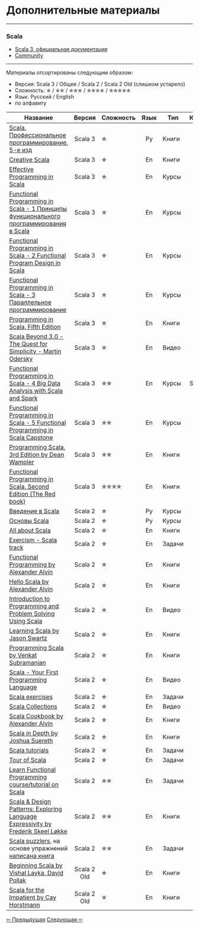 # Дополнительные материалы

--- 

### Scala
- [Scala 3, официальная документация](https://docs.scala-lang.org/scala3/book/introduction.html)
- [Community](https://scala-lang.org/community/)

---

Материалы отсортированы следующим образом:
- Версия: Scala 3 / Общее / Scala 2 / Scala 2 Old (слишком устарело)
- Сложность: &#10031; / &#10031;&#10031; / &#10031;&#10031;&#10031; / &#10031;&#10031;&#10031;&#10031; / &#10031;&#10031;&#10031;&#10031;&#10031;
- Язык: Русский / English
- по алфавиту


| Название                                                                                                                                                                                                                                            |   Версия    | Сложность                        | Язык | Тип    | Комментарий |
|-----------------------------------------------------------------------------------------------------------------------------------------------------------------------------------------------------------------------------------------------------|:-----------:|----------------------------------|:----:|--------|-------------|
| [Scala. Профессиональное программирование. 5-е изд](https://www.piter.com/product/scala-professionalnoe-programmirovanie-5-e-izd)                                                                                                                   |   Scala 3   | &#10031;                         |  Ру  | Книги  |             |
| [Creative Scala](https://www.creativescala.org/creative-scala.html#foreword)                                                                                                                                                                        |   Scala 3   | &#10031;                         |  En  | Книги  |             |
| [Effective Programming in Scala](https://www.coursera.org/learn/effective-scala)                                                                                                                                                                    |   Scala 3   | &#10031;                         |  En  | Курсы  |             |
| [Functional Programming in Scala - 1 Принципы функционального программирования в Scala](https://www.coursera.org/learn/scala-functional-programming)                                                                                                |   Scala 3   | &#10031;                         |  En  | Курсы  |             |
| [Functional Programming in Scala - 2 Functional Program Design in Scala](https://www.coursera.org/learn/scala-functional-program-design)                                                                                                            |   Scala 3   | &#10031;                         |  En  | Курсы  |             |
| [Functional Programming in Scala - 3 Параллельное программирование](https://www.coursera.org/learn/scala-parallel-programming)                                                                                                                      |   Scala 3   | &#10031;                         |  En  | Курсы  |             |
| [Programming in Scala, Fifth Edition](https://www.artima.com/shop/programming_in_scala_5ed)                                                                                                                                                         |   Scala 3   | &#10031;                         |  En  | Книги  |             |
| [Scala Beyond 3.0 - The Quest for Simplicity - Martin Odersky](https://www.youtube.com/watch?v=NXTjnowBx-c)                                                                                                                                         |   Scala 3   | &#10031;                         |  En  | Видео  |             |
| [Functional Programming in Scala - 4 Big Data Analysis with Scala and Spark](https://www.coursera.org/learn/scala-spark-big-data)                                                                                                                   |   Scala 3   | &#10031;&#10031;                 |  En  | Курсы  | Spark       |
| [Functional Programming in Scala - 5 Functional Programming in Scala Capstone](https://www.coursera.org/learn/scala-capstone)                                                                                                                       |   Scala 3   | &#10031;&#10031;                 |  En  | Курсы  |             |
| [Programming Scala, 3rd Edition by Dean Wampler](https://deanwampler.github.io/books/programmingscala.html)                                                                                                                                         |   Scala 3   | &#10031;&#10031;                 |  En  | Книги  |             |
| [Functional Programming in Scala, Second Edition (The Red book)](https://www.manning.com/books/functional-programming-in-scala-second-edition?query=Functional%20Programming%20in%20Scala,%20Second%20Edition)                                      |   Scala 3   | &#10031;&#10031;&#10031;&#10031; |  En  | Книги  |             |
| [Введение в Scala](https://stepik.org/course/16243/promo)                                                                                                                                                                                           |   Scala 2   | &#10031;                         |  Ру  | Курсы  |             |
| [Основы Scala](https://stepik.org/course/89974/promo)                                                                                                                                                                                               |   Scala 2   | &#10031;                         |  Ру  | Курсы  |             |
| [All about Scala](https://allaboutscala.com/)                                                                                                                                                                                                       |   Scala 2   | &#10031;                         |  En  | Книги  |             |
| [Exercism - Scala track](https://exercism.org/tracks/scala)                                                                                                                                                                                         |   Scala 2   | &#10031;                         |  En  | Задачи |             |
| [Functional Programming by Alexander Alvin](https://alvinalexander.com/photos/functional-programming-simplied-free-pdf-preview/)                                                                                                                    |   Scala 2   | &#10031;                         |  En  | Книги  |             |
| [Hello Scala by Alexander Alvin](https://alvinalexander.com/photos/hello-scala-free-pdf-preview/)                                                                                                                                                   |   Scala 2   | &#10031;                         |  En  | Книги  |             |
| [Introduction to Programming and Problem Solving Using Scala](https://www.youtube.com/watch?v=V-wKBH-gUeo&list=PLLMXbkbDbVt9z5dcm7uRgG3Fhw3u9LKoF)                                                                                                  |   Scala 2   | &#10031;                         |  En  | Видео  |             |
| [Learning Scala by Jason Swartz](https://www.oreilly.com/library/view/learning-scala/9781449368814/)                                                                                                                                                |   Scala 2   | &#10031;                         |  En  | Книги  |             |
| [Programming Scala by Venkat Subramanian](https://books.google.ru/books/about/Programming_Scala.html?id=Jq2EOwAACAAJ&redir_esc=y)                                                                                                                   |   Scala 2   | &#10031;                         |  En  | Книги  |             |
| [Scala - Your First Programming Language](https://www.youtube.com/playlist?list=PLJGDHERh23x-YBJ8LmYU_IGBFflvsKfLu)                                                                                                                                 |   Scala 2   | &#10031;                         |  En  | Видео  |             |
| [Scala exercises](https://www.scala-exercises.org/)                                                                                                                                                                                                 |   Scala 2   | &#10031;                         |  En  | Задачи |             |
| [Scala Collections](https://www.youtube.com/playlist?list=PLJGDHERh23x-4bTASKbtwhhAuP6rYQJqE)                                                                                                                                                       |   Scala 2   | &#10031;                         |  En  | Видео  |             |
| [Scala Cookbook by Alexander Alvin](https://www.amazon.com/Scala-Cookbook-Object-Oriented-Functional-Programming-dp-1492051543/dp/1492051543?&linkCode=sl1&tag=devdaily-20&linkId=d089a7152c070d0ae50814301bb12d21&language=en_US&ref_=as_li_ss_tl) |   Scala 2   | &#10031;                         |  En  | Книги  |             |
| [Scala in Depth by Joshua Suereth](https://www.manning.com/books/scala-in-depth)                                                                                                                                                                    |   Scala 2   | &#10031;                         |  En  | Книги  |             |
| [Scala tutorials](http://scalatutorials.com/tour/)                                                                                                                                                                                                  |   Scala 2   | &#10031;                         |  En  | Задачи |             |
| [Tour of Scala](https://tourofscala.com/)                                                                                                                                                                                                           |   Scala 2   | &#10031;                         |  En  | Задачи |             |
| [Learn Functional Programming course/tutorial on Scala](https://github.com/dehun/learn-fp)                                                                                                                                                          |   Scala 2   | &#10031;&#10031;                 |  En  | Задачи |             |
| [Scala & Design Patterns: Exploring Language Expressivity by Frederik Skeel Løkke](https://www.scala-lang.org/old/sites/default/files/FrederikThesis.pdf)                                                                                           |   Scala 2   | &#10031;&#10031;                 |  En  | Книги  |             |
| [Scala puzzlers](https://scalapuzzlers.com/index.html), на основе упражнений [написана книга](https://www.artima.com/shop/scala_puzzlers)                                                                                                           |   Scala 2   | &#10031;&#10031;                 |  En  | Задачи |             |
| [Beginning Scala by Vishal Layka, David Pollak](https://link.springer.com/book/10.1007/978-1-4842-0232-6)                                                                                                                                           | Scala 2 Old | &#10031;                         |  En  | Книги  |             |
| [Scala for the Impatient by Cay Horstmann](https://horstmann.com/scala/)                                                                                                                                                                            | Scala 2 Old | &#10031;                         |  En  | Книги  |             |


<div>
    <a href="extra">&#8678; Предыдущая</a>
    <a href="extra">Следующая &#8680;</a>
</div>
